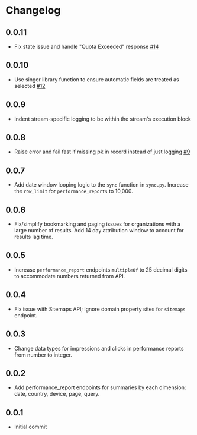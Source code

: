 # Changelog

## 0.0.11
  * Fix state issue and handle "Quota Exceeded" response [#14](https://github.com/singer-io/tap-google-search-console/pull/14)

## 0.0.10
  * Use singer library function to ensure automatic fields are treated as selected [#12](https://github.com/singer-io/tap-google-search-console/pull/12)

## 0.0.9
  * Indent stream-specific logging to be within the stream's execution block

## 0.0.8
  * Raise error and fail fast if missing pk in record instead of just logging [#9](https://github.com/singer-io/tap-google-search-console/pull/9)

## 0.0.7
  * Add date window looping logic to the `sync` function in `sync.py`. Increase the `row_limit` for `performance_reports` to 10,000.

## 0.0.6
  * Fix/simplify bookmarking and paging issues for organizations with a large number of results. Add 14 day attribution window to account for results lag time.

## 0.0.5
  * Increase `performance_report` endpoints `multipleOf` to 25 decimal digits to accommodate numbers returned from API.

## 0.0.4
  * Fix issue with Sitemaps API; ignore domain property sites for `sitemaps` endpoint.

## 0.0.3
  * Change data types for impressions and clicks in performance reports from number to integer.

## 0.0.2
  * Add performance_report endpoints for summaries by each dimension: date, country, device, page, query.

## 0.0.1
  * Initial commit
